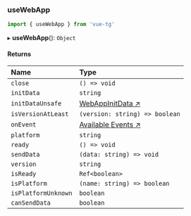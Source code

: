 ### useWebApp

```ts
import { useWebApp } from 'vue-tg'
```

▸ **useWebApp**(): `Object`

#### Returns

| Name                                                   | Type                                                                                        |
| :----------------------------------------------------- | :------------------------------------------------------------------------------------------ |
| `close`                                                | `() => void`                                                                                |
| `initData`                                             | `string`                                                                                    |
| `initDataUnsafe`                                       | [WebAppInitData ↗](https://core.telegram.org/bots/webapps#webappinitdata)                   |
| `isVersionAtLeast`                                     | `(version: string) => boolean`                                                              |
| `onEvent`                                              | [Available Events ↗](https://core.telegram.org/bots/webapps#events-available-for-mini-apps) |
| `platform`                                             | `string`                                                                                    |
| `ready`                                                | `() => void`                                                                                |
| `sendData`                                             | `(data: string) => void`                                                                    |
| `version`                                              | `string`                                                                                    |
| `isReady` <Badge type="tip" text="custom" />           | `Ref<boolean>`                                                                              |
| `isPlatform` <Badge type="tip" text="custom" />        | `(name: string) => boolean`                                                                 |
| `isPlatformUnknown` <Badge type="tip" text="custom" /> | `boolean`                                                                                   |
| `canSendData` <Badge type="tip" text="custom" />       | `boolean`                                                                                   |
